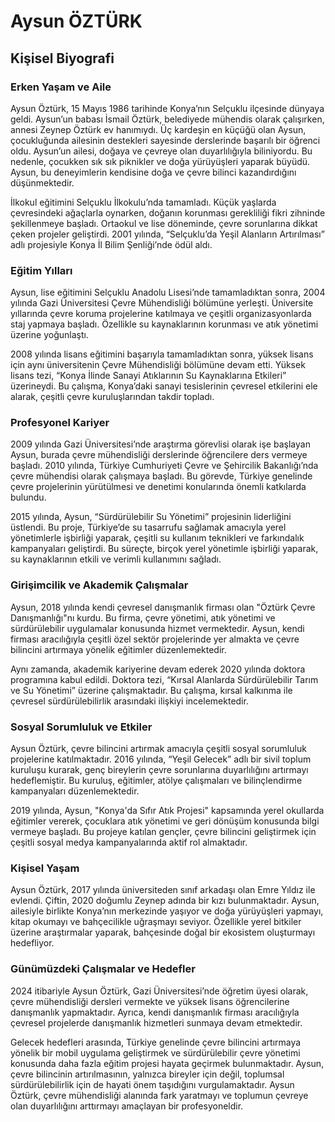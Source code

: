 # Aysun ÖZTÜRK

## Kişisel Biyografi

### Erken Yaşam ve Aile

Aysun Öztürk, 15 Mayıs 1986 tarihinde Konya’nın Selçuklu ilçesinde dünyaya geldi. Aysun’un babası İsmail Öztürk, belediyede mühendis olarak çalışırken, annesi Zeynep Öztürk ev hanımıydı. Üç kardeşin en küçüğü olan Aysun, çocukluğunda ailesinin destekleri sayesinde derslerinde başarılı bir öğrenci oldu. Aysun’un ailesi, doğaya ve çevreye olan duyarlılığıyla biliniyordu. Bu nedenle, çocukken sık sık piknikler ve doğa yürüyüşleri yaparak büyüdü. Aysun, bu deneyimlerin kendisine doğa ve çevre bilinci kazandırdığını düşünmektedir.

İlkokul eğitimini Selçuklu İlkokulu’nda tamamladı. Küçük yaşlarda çevresindeki ağaçlarla oynarken, doğanın korunması gerekliliği fikri zihninde şekillenmeye başladı. Ortaokul ve lise döneminde, çevre sorunlarına dikkat çeken projeler geliştirdi. 2001 yılında, “Selçuklu’da Yeşil Alanların Artırılması” adlı projesiyle Konya İl Bilim Şenliği’nde ödül aldı.

### Eğitim Yılları

Aysun, lise eğitimini Selçuklu Anadolu Lisesi’nde tamamladıktan sonra, 2004 yılında Gazi Üniversitesi Çevre Mühendisliği bölümüne yerleşti. Üniversite yıllarında çevre koruma projelerine katılmaya ve çeşitli organizasyonlarda staj yapmaya başladı. Özellikle su kaynaklarının korunması ve atık yönetimi üzerine yoğunlaştı.

2008 yılında lisans eğitimini başarıyla tamamladıktan sonra, yüksek lisans için aynı üniversitenin Çevre Mühendisliği bölümüne devam etti. Yüksek lisans tezi, “Konya İlinde Sanayi Atıklarının Su Kaynaklarına Etkileri” üzerineydi. Bu çalışma, Konya’daki sanayi tesislerinin çevresel etkilerini ele alarak, çeşitli çevre kuruluşlarından takdir topladı.

### Profesyonel Kariyer

2009 yılında Gazi Üniversitesi’nde araştırma görevlisi olarak işe başlayan Aysun, burada çevre mühendisliği derslerinde öğrencilere ders vermeye başladı. 2010 yılında, Türkiye Cumhuriyeti Çevre ve Şehircilik Bakanlığı’nda çevre mühendisi olarak çalışmaya başladı. Bu görevde, Türkiye genelinde çevre projelerinin yürütülmesi ve denetimi konularında önemli katkılarda bulundu.

2015 yılında, Aysun, “Sürdürülebilir Su Yönetimi” projesinin liderliğini üstlendi. Bu proje, Türkiye’de su tasarrufu sağlamak amacıyla yerel yönetimlerle işbirliği yaparak, çeşitli su kullanım teknikleri ve farkındalık kampanyaları geliştirdi. Bu süreçte, birçok yerel yönetimle işbirliği yaparak, su kaynaklarının etkili ve verimli kullanımını sağladı.

### Girişimcilik ve Akademik Çalışmalar

Aysun, 2018 yılında kendi çevresel danışmanlık firması olan "Öztürk Çevre Danışmanlığı"nı kurdu. Bu firma, çevre yönetimi, atık yönetimi ve sürdürülebilir uygulamalar konusunda hizmet vermektedir. Aysun, kendi firması aracılığıyla çeşitli özel sektör projelerinde yer almakta ve çevre bilincini artırmaya yönelik eğitimler düzenlemektedir.

Aynı zamanda, akademik kariyerine devam ederek 2020 yılında doktora programına kabul edildi. Doktora tezi, “Kırsal Alanlarda Sürdürülebilir Tarım ve Su Yönetimi” üzerine çalışmaktadır. Bu çalışma, kırsal kalkınma ile çevresel sürdürülebilirlik arasındaki ilişkiyi incelemektedir.

### Sosyal Sorumluluk ve Etkiler

Aysun Öztürk, çevre bilincini artırmak amacıyla çeşitli sosyal sorumluluk projelerine katılmaktadır. 2016 yılında, “Yeşil Gelecek” adlı bir sivil toplum kuruluşu kurarak, genç bireylerin çevre sorunlarına duyarlılığını artırmayı hedeflemiştir. Bu kuruluş, eğitimler, atölye çalışmaları ve bilinçlendirme kampanyaları düzenlemektedir.

2019 yılında, Aysun, "Konya'da Sıfır Atık Projesi" kapsamında yerel okullarda eğitimler vererek, çocuklara atık yönetimi ve geri dönüşüm konusunda bilgi vermeye başladı. Bu projeye katılan gençler, çevre bilincini geliştirmek için çeşitli sosyal medya kampanyalarında aktif rol almaktadır.

### Kişisel Yaşam

Aysun Öztürk, 2017 yılında üniversiteden sınıf arkadaşı olan Emre Yıldız ile evlendi. Çiftin, 2020 doğumlu Zeynep adında bir kızı bulunmaktadır. Aysun, ailesiyle birlikte Konya’nın merkezinde yaşıyor ve doğa yürüyüşleri yapmayı, kitap okumayı ve bahçecilikle uğraşmayı seviyor. Özellikle yerel bitkiler üzerine araştırmalar yaparak, bahçesinde doğal bir ekosistem oluşturmayı hedefliyor.

### Günümüzdeki Çalışmalar ve Hedefler

2024 itibariyle Aysun Öztürk, Gazi Üniversitesi’nde öğretim üyesi olarak, çevre mühendisliği dersleri vermekte ve yüksek lisans öğrencilerine danışmanlık yapmaktadır. Ayrıca, kendi danışmanlık firması aracılığıyla çevresel projelerde danışmanlık hizmetleri sunmaya devam etmektedir.

Gelecek hedefleri arasında, Türkiye genelinde çevre bilincini artırmaya yönelik bir mobil uygulama geliştirmek ve sürdürülebilir çevre yönetimi konusunda daha fazla eğitim projesi hayata geçirmek bulunmaktadır. Aysun, çevre bilincinin artırılmasının, yalnızca bireyler için değil, toplumsal sürdürülebilirlik için de hayati önem taşıdığını vurgulamaktadır. Aysun Öztürk, çevre mühendisliği alanında fark yaratmayı ve toplumun çevreye olan duyarlılığını arttırmayı amaçlayan bir profesyoneldir.